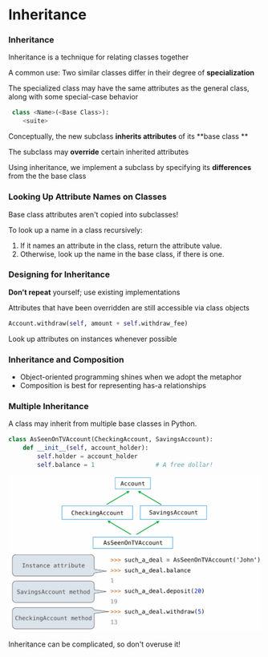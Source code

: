 # Inheritance

### Inheritance

 Inheritance is a technique for relating classes together

A common use: Two similar classes differ in their degree of **specialization**  

The specialized class may have the same attributes as the general class,  along with some special-case behavior

```python
 class <Name>(<Base Class>): 
    <suite>
```

 Conceptually, the new subclass **inherits attributes** of its **base class **

The subclass may **override** certain inherited attributes

Using inheritance, we implement a subclass by specifying its **differences**  from the the base class

### Looking Up Attribute Names on Classes

 Base class attributes aren't copied into subclasses!

 To look up a name in a class recursively: 

1. If it names an attribute in the class, return the attribute value.
2.  Otherwise, look up the name in the base class, if there is one.

### Designing for Inheritance

**Don't repeat** yourself; use existing implementations  

Attributes that have been overridden are still accessible via class objects

```python
Account.withdraw(self, amount + self.withdraw_fee)
```

Look up attributes on instances whenever possible

### Inheritance and Composition

-  Object-oriented programming shines when we adopt the metaphor 
- Composition is best for representing has-a relationships 

### Multiple Inheritance

 A class may inherit from multiple base classes in Python.

```python
class AsSeenOnTVAccount(CheckingAccount, SavingsAccount): 
    def __init__(self, account_holder): 
        self.holder = account_holder 
        self.balance = 1                 # A free dollar!
```

<img src="images/image-20241212211045548.png" alt="image-20241212211045548" style="zoom:50%;" />

Inheritance can be complicated, so don't overuse it!